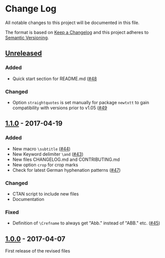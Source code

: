 # Change Log
All notable changes to this project will be documented in this file.

The format is based on [Keep a Changelog](http://keepachangelog.com/)
and this project adheres to [Semantic Versioning](http://semver.org/).

## [Unreleased]
### Added
- Quick start section for README.md ([#48]((https://github.com/gi-ev/LNI/issues/48))

### Changed
- Option `straightquotes` is set manually for package `newtxtt` to gain compatibility with versions prior to v1.05 ([#49]((https://github.com/gi-ev/LNI/issues/49))

## [1.1.0] - 2017-04-19
### Added
- New macro `\subtitle` ([#44](https://github.com/gi-ev/LNI/issues/44))
- New Keyword delimiter `\and` ([#43](https://github.com/gi-ev/LNI/issues/43))
- New files CHANGELOG.md and CONTRIBUTING.md
- New option `crop` for crop marks
- Check for latest German hyphenation patterns ([#47](https://github.com/gi-ev/LNI/issues/47))

### Changed
- CTAN script to include new files
- Documentation

### Fixed
- Definition of `\Crefname` to always get "Abb." instead of "ABB." etc. ([#45](https://github.com/gi-ev/LNI/pull/45))

## [1.0.0] - 2017-04-07
First release of the revised files

[Unreleased]: https://github.com/gi-ev/LNI/compare/v1.1...HEAD
[1.1.0]: https://github.com/gi-ev/LNI/releases/tag/v1.1
[1.0.0]: https://github.com/gi-ev/LNI/releases/tag/v1.0

